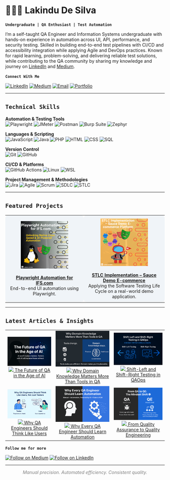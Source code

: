 # 🧑🏻‍💻 Lakindu De Silva  

**`Undergraduate | QA Enthusiast | Test Automation`**

I’m a self-taught QA Engineer and Information Systems undergraduate with hands-on experience in automation across UI, API, performance, and security testing. Skilled in building end-to-end test pipelines with CI/CD and accessibility integration while applying Agile and DevOps practices. Known for rapid learning, problem-solving, and delivering reliable test solutions, while contributing to the QA community by sharing my knowledge and journey on [LinkedIn](https://www.linkedin.com/in/lakindu-de-silva-460581344/) and [Medium](https://medium.com/@lakindudesilva007).  

**`Connect With Me`**  

[![LinkedIn](https://img.shields.io/badge/LinkedIn-0A66C2?logo=linkedin&logoColor=white)](https://www.linkedin.com/in/lakindu-de-silva-460581344/)  [![Medium](https://img.shields.io/badge/Medium-12100E?logo=medium&logoColor=white)](https://medium.com/@lakindudesilva007) [![Email](https://img.shields.io/badge/Email-D14836?logo=gmail&logoColor=white)](mailto:lakindudesilva007@gmail.com)
 [![Portfolio](https://img.shields.io/badge/Portfolio-000000?logo=About.me&logoColor=white)](https://lakinduqa.github.io/)  


---

## `Technical Skills`

**Automation & Testing Tools**  
![Playwright](https://img.shields.io/badge/Playwright-2EAD33?logo=playwright&logoColor=white)
![JMeter](https://img.shields.io/badge/Apache%20JMeter-D22128?logo=apachejmeter&logoColor=white) 
![Postman](https://img.shields.io/badge/Postman-FF6C37?logo=postman&logoColor=white) 
![Burp Suite](https://img.shields.io/badge/Burp%20Suite-FF6633?logo=burpsuite&logoColor=white) 
![Zephyr](https://img.shields.io/badge/Zephyr-2A2F45?logo=smartbear&logoColor=white)  

**Languages & Scripting**  
![JavaScript](https://img.shields.io/badge/JavaScript-F7DF1E?logo=javascript&logoColor=black) 
![Java](https://img.shields.io/badge/Java-007396?logo=java&logoColor=white) 
![PHP](https://img.shields.io/badge/PHP-777BB4?logo=php&logoColor=white) 
![HTML](https://img.shields.io/badge/HTML5-E34F26?logo=html5&logoColor=white) 
![CSS](https://img.shields.io/badge/CSS3-1572B6?logo=css3&logoColor=white) 
![SQL](https://img.shields.io/badge/SQL-336791?logo=postgresql&logoColor=white)  

**Version Control**  
![Git](https://img.shields.io/badge/Git-F05032?logo=git&logoColor=white) 
![GitHub](https://img.shields.io/badge/GitHub-181717?logo=github&logoColor=white)  

**CI/CD & Platforms**  
![GitHub Actions](https://img.shields.io/badge/GitHub%20Actions-2088FF?logo=githubactions&logoColor=white) 
![Linux](https://img.shields.io/badge/Linux-FCC624?logo=linux&logoColor=black) 
![WSL](https://img.shields.io/badge/WSL-4EAA25?logo=linux&logoColor=white)  

**Project Management & Methodologies**  
![Jira](https://img.shields.io/badge/Jira-0052CC?logo=jira&logoColor=white) 
![Agile](https://img.shields.io/badge/Agile-29A8E0?logo=scrumalliance&logoColor=white) 
![Scrum](https://img.shields.io/badge/Scrum-6DB33F?logo=scrumalliance&logoColor=white) 
![SDLC](https://img.shields.io/badge/SDLC-4285F4?logo=google&logoColor=white) 
![STLC](https://img.shields.io/badge/STLC-FF5722?logo=testinglibrary&logoColor=white)  

---

## `Featured Projects`

<table>
<tr>
<td align="center" bgcolor="#f0f4f8" width="300" style="border-radius:10px; padding:10px;">
<img src="images/Project1.png" width="150px"><br><br>
<a href="https://github.com/LakinduQA/playwright_ifs.com"><b>Playwright Automation for IFS.com</b></a><br>
End-to-end UI automation using Playwright.
</td>

<td align="center" bgcolor="#f0f4f8" width="300" style="border-radius:10px; padding:10px;">
<img src="images/Project2.png" width="150px"><br><br>
<a href="https://github.com/LakinduQA/STLC-Implementation---Sauce-Demo-E-commerce-Platform"><b>STLC Implementation – Sauce Demo E-commerce</b></a><br>
Applying the Software Testing Life Cycle on a real-world demo application.
</td>
</tr>
</table>


---
## `Latest Articles & Insights`

<table>
<tr>
<td align="center">
<a href="https://medium.com/@lakindudesilva007/the-future-of-qa-in-the-age-of-ai-will-ai-replace-testers-or-make-us-stronger-3cfb7fbcee43">
<img src="images/IMG_9030.PNG" width="200px"><br>
<img src="https://img.shields.io/badge/Medium-12100E?logo=medium&logoColor=white" width="60px"> The Future of QA in the Age of AI
</a>
</td>

<td align="center">
<a href="https://medium.com/@lakindudesilva007/why-domain-knowledge-matters-more-than-tools-in-qa-1bdb15c74237">
<img src="images/IMG_9640.PNG" width="200px"><br>
<img src="https://img.shields.io/badge/Medium-12100E?logo=medium&logoColor=white" width="60px"> Why Domain Knowledge Matters More Than Tools in QA
</a>
</td>

<td align="center">
<a href="https://medium.com/@lakindudesilva007/shift-left-and-shift-right-testing-in-qaops-a-mindset-shift-for-continuous-quality-85ef943ed14f">
<img src="images/IMG_9090.PNG" width="200px"><br>
<img src="https://img.shields.io/badge/Medium-12100E?logo=medium&logoColor=white" width="60px"> Shift-Left and Shift-Right Testing in QAOps
</a>
</td>
</tr>

<tr>
<td align="center">
<a href="https://www.linkedin.com/posts/lakindu-de-silva-460581344_why-qa-engineers-should-think-like-users-activity-7368506178466664449-5NvE">
<img src="images/IMG_9647.PNG" width="200px"><br>
<img src="https://img.shields.io/badge/LinkedIn-0A66C2?logo=linkedin&logoColor=white" width="60px"> Why QA Engineers Should Think Like Users
</a>
</td>

<td align="center">
<a href="https://www.linkedin.com/posts/lakindu-de-silva-460581344_why-every-qa-engineer-should-learn-automation-activity-7367105682224934913-p9X8/">
<img src="images/IMG_9099.PNG" width="200px"><br>
<img src="https://img.shields.io/badge/LinkedIn-0A66C2?logo=linkedin&logoColor=white" width="60px"> Why Every QA Engineer Should Learn Automation
</a>
</td>

<td align="center">
<a href="https://www.linkedin.com/posts/lakindu-de-silva-460581344_from-quality-assurance-to-quality-engineering-activity-7367848560391880705-c-hk">
<img src="images/IMG_9321.PNG" width="200px"><br>
<img src="https://img.shields.io/badge/LinkedIn-0A66C2?logo=linkedin&logoColor=white" width="60px"> From Quality Assurance to Quality Engineering
</a>
</td>
</tr>
</table>


**`Follow me for more`**  

[![Follow on Medium](https://img.shields.io/badge/Medium-12100E?logo=medium&logoColor=white)](https://medium.com/@lakindudesilva007)
[![Follow on LinkedIn](https://img.shields.io/badge/LinkedIn-0A66C2?logo=linkedin&logoColor=white)](https://www.linkedin.com/in/lakindu-de-silva-460581344/)



---

<div align="center">
<span style="font-style:italic; color:gray;">
Manual precision. Automated efficiency. Consistent quality.
</span>
</div>



